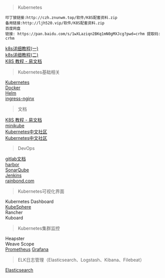 > Kubernetes


```
叩丁狼链接:http://czh.znunwm.top/软件/K8S配套资料.zip
备用链接:http://ljh520.vip/软件/K8S配套资料.zip
百度网盘
链接: https://pan.baidu.com/s/1wXLaziqn2BKq1mN0gMXJcg?pwd=crhm 提取码: crhm
```

[k8s详细教程(一)](https://znunwm.top/archives/k8s-xiang-xi-jiao-cheng)  
[k8s详细教程(二)](https://znunwm.top/archives/121212)  
[K8S 教程 - 易文档](https://k8s.easydoc.net/)  

> Kubernetes基础相关

[Kubernetes](https://kubernetes.io/)  
[Docker](https://www.docker.com/)  
[Helm](https://helm.sh/)  
[ingress-nginx](https://kubernetes.github.io/ingress-nginx/)  

>  文档

[K8S 教程 - 易文档](https://k8s.easydoc.net/)  
[minikube](https://minikube.sigs.k8s.io/)  
[Kubernetes中文社区](http://docs.kubernetes.org.cn/)  
[Kubernetes中文社区](https://www.kubernetes.org.cn/doc-64)  

> DevOps

[gitlab文档](https://docs.gitlab.com/)  
[harbor](https://goharbor.io/)  
[SonarQube](https://www.sonarsource.com/)  
[Jenkins](https://www.jenkins.io/)  
[rainbond.com](https://www.rainbond.com/)  

> Kubernetes可视化界面

Kubernetes Dashboard  
[KubeSphere](https://www.kubesphere.io/)  
Rancher  
Kuboard  

> Kubernetes集群监控

Heapster  
Weave Scope  
[Prometheus](https://prometheus.io/) 
[Grafana](https://grafana.com/)  

> ELK日志管理（Elasticsearch、Logstash、Kibana、Filebeat） 

[Elasticsearch](https://www.elastic.co/)  
